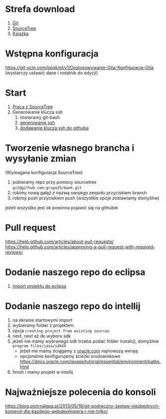 # Strefa download
1. [Git]()
2. [SourceTree](https://www.sourcetreeapp.com/)
3. [Książka](https://chomikuj.pl/kefirm/Ksi*c4*85*c5*bcki/Informatyka/PHP/Helion+-+Git.+Rozproszony+system+kontroli+wersji,3946879722.pdf)

# Wstępna konfiguracja
https://git-scm.com/book/pl/v1/Dostosowywanie-Gita-Konfiguracja-Gita
(wystarczy ustawić dane i notatnik do edycji)

# Start
1. [Praca z SourceTree](https://confluence.atlassian.com/get-started-with-sourcetree)
2. Generowanie klucza ssh
    1. otwieramy git-bash
    2. [generowanie ssh](https://git-scm.com/book/pl/v1/Git-na-serwerze-Generacja-pary-kluczy-SSH)
    3. [dodawanie klucza ssh do githuba](https://help.github.com/articles/adding-a-new-ssh-key-to-your-github-account/)
    
# Tworzenie własnego brancha i wysyłanie zmian
(Wymagana konfiguracja SourceTree)
1. pobieramy repo przy pomocy sourcetree `git@github.com:grupa35/bank.git`
2. robimy nową gałąź z nazwą swojego zespołu przyciskiem branch
3. robimy push przyciskiem push
(wszystkie opcje zostawiamy domyślne)

jeżeli wszystko jest ok powinna pojawić się na githubie


# Pull request
https://help.github.com/articles/about-pull-requests/
https://help.github.com/articles/approving-a-pull-request-with-required-reviews/


   
# Dodanie naszego repo do eclipsa
1. [import projektu do eclipsa](http://help.eclipse.org/kepler/index.jsp?topic=%2Forg.eclipse.platform.doc.user%2Ftasks%2Ftasks-importproject.htm)

# Dodanie naszego repo do intellij
1. na ekranie startowymi import
2. wybieramy folder z projektem
3. opcja `creating project from existing sources`
4. next, next aż do wyboru sdk
5. jeżeli nie mamy wybranego sdk trzeba podać folder instalcji, domyślnie `program files/java/sdkXX`
    * jeżeli nie mamy ściągamy z [oracle.com](http://www.oracle.com/technetwork/java/javase/downloads/jdk8-downloads-2133151.html) najnowszą wersję
    * opcjonalnie konfigurujemy ścieżki środowiskowe https://docs.oracle.com/javase/tutorial/essential/environment/paths.html
6. finish i mamy projekt w intellij

# Najważniejsze polecenia do konsoli
https://blog.piotrnalepa.pl/2013/05/19/git-podreczny-zestaw-niezbednych-komend-dla-kazdego-webdevelopera-i-nie-tylko/
